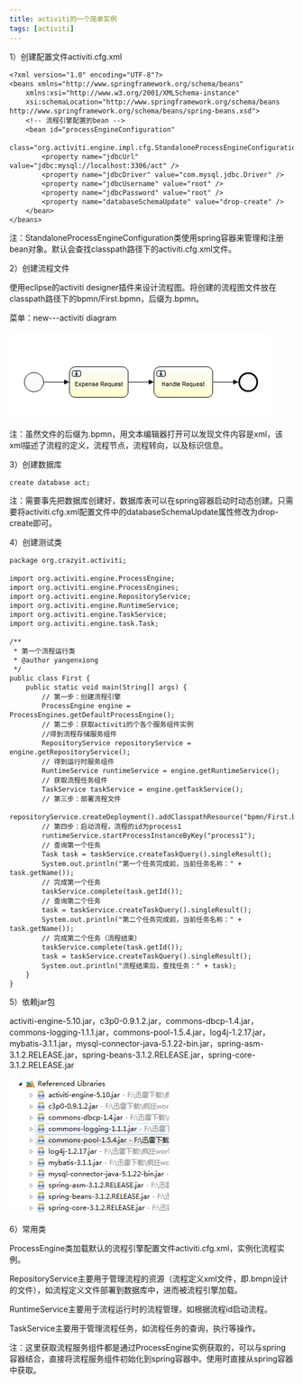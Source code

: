 ```yaml
---
title: activiti的一个简单实例
tags: [activiti]
---
```


1）创建配置文件activiti.cfg.xml

```
<?xml version="1.0" encoding="UTF-8"?>
<beans xmlns="http://www.springframework.org/schema/beans"
    xmlns:xsi="http://www.w3.org/2001/XMLSchema-instance"
    xsi:schemaLocation="http://www.springframework.org/schema/beans   http://www.springframework.org/schema/beans/spring-beans.xsd">
    <!-- 流程引擎配置的bean -->
    <bean id="processEngineConfiguration"
        class="org.activiti.engine.impl.cfg.StandaloneProcessEngineConfiguration">
        <property name="jdbcUrl" value="jdbc:mysql://localhost:3306/act" />
        <property name="jdbcDriver" value="com.mysql.jdbc.Driver" />
        <property name="jdbcUsername" value="root" />
        <property name="jdbcPassword" value="root" />
        <property name="databaseSchemaUpdate" value="drop-create" />
    </bean>
</beans>
```

注：StandaloneProcessEngineConfiguration类使用spring容器来管理和注册bean对象。默认会查找classpath路径下的activiti.cfg.xml文件。

2）创建流程文件

使用eclipse的activiti designer插件来设计流程图。将创建的流程图文件放在classpath路径下的bpmn/First.bpmn，后缀为.bpmn。

菜单：new---activiti diagram

![](/images/book/workflow/activiti/firstflow.png)

注：虽然文件的后缀为.bpmn，用文本编辑器打开可以发现文件内容是xml，该xml描述了流程的定义，流程节点，流程转向，以及标识信息。

3）创建数据库

```
create database act;
```

注：需要事先把数据库创建好，数据库表可以在spring容器启动时动态创建。只需要将activiti.cfg.xml配置文件中的databaseSchemaUpdate属性修改为drop-create即可。

4）创建测试类

```
package org.crazyit.activiti;

import org.activiti.engine.ProcessEngine;
import org.activiti.engine.ProcessEngines;
import org.activiti.engine.RepositoryService;
import org.activiti.engine.RuntimeService;
import org.activiti.engine.TaskService;
import org.activiti.engine.task.Task;

/**
 * 第一个流程运行类
 * @author yangenxiong
 */
public class First {
    public static void main(String[] args) {
        // 第一步：创建流程引擎
        ProcessEngine engine = ProcessEngines.getDefaultProcessEngine();
        // 第二步：获取activiti的个各个服务组件实例
        //得到流程存储服务组件
        RepositoryService repositoryService = engine.getRepositoryService();
        // 得到运行时服务组件
        RuntimeService runtimeService = engine.getRuntimeService();
        // 获取流程任务组件
        TaskService taskService = engine.getTaskService();
        // 第三步：部署流程文件
        repositoryService.createDeployment().addClasspathResource("bpmn/First.bpmn").deploy();
        // 第四步：启动流程，流程的id为process1
        runtimeService.startProcessInstanceByKey("process1");
        // 查询第一个任务
        Task task = taskService.createTaskQuery().singleResult();
        System.out.println("第一个任务完成前，当前任务名称：" + task.getName());
        // 完成第一个任务
        taskService.complete(task.getId());
        // 查询第二个任务
        task = taskService.createTaskQuery().singleResult();
        System.out.println("第二个任务完成前，当前任务名称：" + task.getName());
        // 完成第二个任务（流程结束）
        taskService.complete(task.getId());
        task = taskService.createTaskQuery().singleResult();
        System.out.println("流程结束后，查找任务：" + task);
    }
}
```

5）依赖jar包

activiti-engine-5.10.jar，c3p0-0.9.1.2.jar，commons-dbcp-1.4.jar，commons-logging-1.1.1.jar，commons-pool-1.5.4.jar，log4j-1.2.17.jar，mybatis-3.1.1.jar，mysql-connector-java-5.1.22-bin.jar，spring-asm-3.1.2.RELEASE.jar，spring-beans-3.1.2.RELEASE.jar，spring-core-3.1.2.RELEASE.jar

![](/images/book/workflow/activiti/firstdependencylib.png)

6）常用类

ProcessEngine类加载默认的流程引擎配置文件activiti.cfg.xml，实例化流程实例。

RepositoryService主要用于管理流程的资源（流程定义xml文件，即.bmpn设计的文件），如流程定义文件部署到数据库中，进而被流程引擎加载。

RuntimeService主要用于流程运行时的流程管理，如根据流程id启动流程。

TaskService主要用于管理流程任务，如流程任务的查询，执行等操作。

注：这里获取流程服务组件都是通过ProcessEngine实例获取的，可以与spring容器结合，直接将流程服务组件初始化到spring容器中。使用时直接从spring容器中获取。
